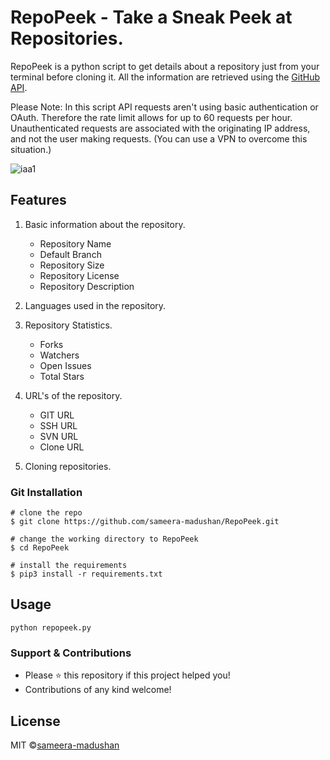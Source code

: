 # RepoPeek - Take a Sneak Peek at Repositories.

RepoPeek is a python script to get details about a repository just from your terminal before cloning it. All the information are retrieved using the [GitHub API](http://developer.github.com/v3/repos/). 

Please Note: In this script API requests aren't using basic authentication or OAuth. Therefore the rate limit allows for up to 60 requests per hour. Unauthenticated requests are associated with the originating IP address, and not the user making requests. (You can use a VPN to overcome this situation.)

![iaa1](https://user-images.githubusercontent.com/55880211/80363200-7d35a000-88a1-11ea-8afe-0e3f688eb180.gif)

## Features
1. Basic information about the repository.
   - Repository Name
   - Default Branch
   - Repository Size
   - Repository License
   - Repository Description

2. Languages used in the repository.

3. Repository Statistics.
   - Forks
   - Watchers
   - Open Issues
   - Total Stars
   
4. URL's of the repository.
   - GIT URL
   - SSH URL
   - SVN URL
   - Clone URL
   
5. Cloning repositories.

### Git Installation
```
# clone the repo
$ git clone https://github.com/sameera-madushan/RepoPeek.git

# change the working directory to RepoPeek
$ cd RepoPeek

# install the requirements
$ pip3 install -r requirements.txt
```

## Usage

```
python repopeek.py
```

### Support & Contributions
- Please ⭐️ this repository if this project helped you!
- Contributions of any kind welcome!

## License
MIT ©[sameera-madushan](https://github.com/sameera-madushan)
